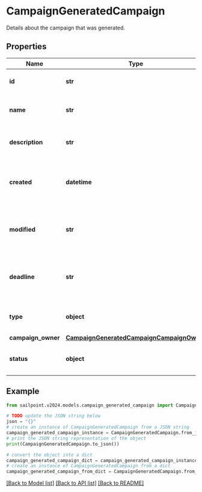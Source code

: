 # CampaignGeneratedCampaign

Details about the campaign that was generated.

## Properties

Name | Type | Description | Notes
------------ | ------------- | ------------- | -------------
**id** | **str** | The unique ID of the campaign. | 
**name** | **str** | Human friendly name of the campaign. | 
**description** | **str** | Extended description of the campaign. | 
**created** | **datetime** | The date and time the campaign was created. | 
**modified** | **str** | The date and time the campaign was last modified. | [optional] 
**deadline** | **str** | The date and time when the campaign must be finished by. | [optional] 
**type** | **object** | The type of campaign that was generated. | 
**campaign_owner** | [**CampaignGeneratedCampaignCampaignOwner**](CampaignGeneratedCampaignCampaignOwner.md) |  | 
**status** | **object** | The current status of the campaign. | 

## Example

```python
from sailpoint.v2024.models.campaign_generated_campaign import CampaignGeneratedCampaign

# TODO update the JSON string below
json = "{}"
# create an instance of CampaignGeneratedCampaign from a JSON string
campaign_generated_campaign_instance = CampaignGeneratedCampaign.from_json(json)
# print the JSON string representation of the object
print(CampaignGeneratedCampaign.to_json())

# convert the object into a dict
campaign_generated_campaign_dict = campaign_generated_campaign_instance.to_dict()
# create an instance of CampaignGeneratedCampaign from a dict
campaign_generated_campaign_from_dict = CampaignGeneratedCampaign.from_dict(campaign_generated_campaign_dict)
```
[[Back to Model list]](../README.md#documentation-for-models) [[Back to API list]](../README.md#documentation-for-api-endpoints) [[Back to README]](../README.md)



